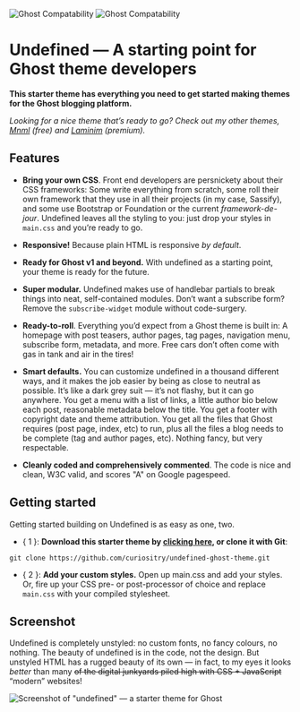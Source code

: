 ![Ghost Compatability](http://img.shields.io/badge/Compatible%20with%20Ghost-v1%20+-brightgreen.svg) ![Ghost Compatability](http://img.shields.io/badge/Compatible%20with%20Ghost%20LTS-v0.11.11%20+-brightgreen.svg)

Undefined — A starting point for Ghost theme developers
======================================================

**This starter theme has everything you need to get started making themes for the Ghost blogging platform.**

*Looking for a nice theme that’s ready to go? Check out my other themes, [Mnml](http://github.com/curiositry/mnml-ghost-theme) (free) and [Laminim](https://creativemarket.com/Curiositry/1037280-Laminim-%E2%80%94-Ghost-Theme-for-Bloggers) (premium).*

## Features

- **Bring your own CSS**. Front end developers are persnickety about their CSS frameworks: Some write everything from scratch, some roll their own framework that they use in all their projects (in my case, Sassify), and some use Bootstrap or Foundation or the current *framework-de-jour*. Undefined leaves all the styling to you: just drop your styles in `main.css` and you’re ready to go.

- **Responsive!** Because plain HTML is responsive *by default*.

- **Ready for Ghost v1 and beyond.** With undefined as a starting point, your theme is ready for the future.

- **Super modular.** Undefined makes use of handlebar partials to break things into neat, self-contained modules. Don’t want a subscribe form? Remove the `subscribe-widget` module without code-surgery.

- **Ready-to-roll**. Everything you’d expect from a Ghost theme is built in: A homepage with post teasers, author pages, tag pages, navigation menu, subscribe form, metadata, and more. Free cars don’t often come with gas in tank and air in the tires!

- **Smart defaults.** You can customize undefined in a thousand different ways, and it makes the job easier by being as close to neutral as possible. It’s like a dark grey suit — it’s not flashy, but it can go anywhere. You get a menu with a list of links, a little author bio below each post, reasonable metadata below the title. You get a footer with copyright date and theme attribution. You get all the files that Ghost requires (post page, index, etc) to run, plus all the files a blog needs to be complete (tag and author pages, etc). Nothing fancy, but very respectable.

- **Cleanly coded and comprehensively commented**. The code is nice and clean, W3C valid, and scores "A" on Google pagespeed.

## Getting started

Getting started building on Undefined is as easy as one, two.

- { 1 }: **Download this starter theme by [clicking here](https://github.com/curiositry/undefined-ghost-theme/archive/master.zip), or clone it with Git**:

```
git clone https://github.com/curiositry/undefined-ghost-theme.git
```

- { 2 }: **Add your custom styles.** Open up main.css and add your styles. Or, fire up your CSS pre- or post-processor of choice and replace `main.css` with your compiled stylesheet.

## Screenshot

Undefined is completely unstyled: no custom fonts, no fancy colours, no nothing. The beauty of undefined is in the code, not the design. But unstyled HTML has a rugged beauty of its own — in fact, to my eyes it looks *better* than many ~~of the digital junkyards piled high with CSS + JavaScript~~ “modern” websites!

![Screenshot of "undefined" — a starter theme for Ghost](http://cdn.autodidacts.io/img/undefined/undefined-ghost-theme.png)
